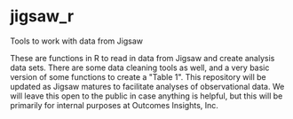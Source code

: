 # jigsaw_r
Tools to work with data from Jigsaw

These are functions in R to read in data from Jigsaw and create analysis data sets.  There are some data cleaning tools as well, and a very basic version of some functions to create a "Table 1".  This repository will be updated as Jigsaw matures to facilitate analyses of observational data.  We will leave this open to the public in case anything is helpful, but this will be primarily for internal purposes at Outcomes Insights, Inc.

